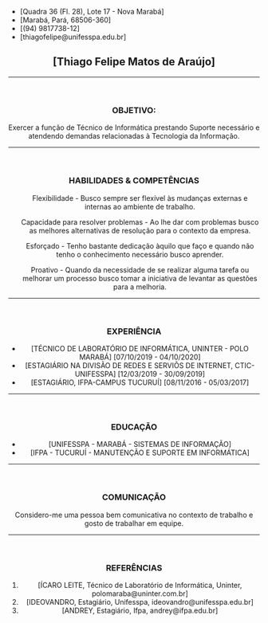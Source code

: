 
<html>
    <head>
        <meta charset='utf-8'>
        <title> Meu Currículo </title>
    </head>
    <body>
            <footer>
                    <ul>
                            <li>[Quadra 36 (Fl. 28), Lote 17 - Nova Marabá]</li>
                            <li>[Marabá, Pará, 68506-360]</li>
                            <li>[(94) 9817738-12]</li>
                            <li>[thiagofelipe@unifesspa.edu.br]</li>
                        </ul>
                </footer>
        <header>
            <h2>[Thiago Felipe Matos de Araújo]</h2>
            <hr/>
        </header>
        <header>
            <h3>OBJETIVO:</h3><p>Exercer a função de Técnico de Informática prestando Suporte necessário e atendendo demandas relacionadas à Tecnologia da Informação. </p>
            <hr/>
        </header>
        <header>
            <h3>HABILIDADES & COMPETÊNCIAS</h3>
            <ul>Flexibilidade - Busco sempre ser flexível às mudanças externas e internas ao ambiente de trabalho.</ul>
            <ul>Capacidade para resolver problemas - Ao lhe dar com problemas busco as melhores alternativas de resolução para o contexto da empresa.</ul>
            <ul>Esforçado - Tenho bastante dedicação àquilo que faço e quando não tenho o conhecimento necessário busco aprender.</ul>
            <ul>Proativo - Quando da necessidade de se realizar alguma tarefa ou melhorar um processo busco tomar a iniciativa de levantar as questões para a melhoria.</ul>
            <hr/>
        </header>
        <header>
            <h3>EXPERIÊNCIA</h3>
            <ul>
                <li>[TÉCNICO DE LABORATÓRIO DE INFORMÁTICA, UNINTER - POLO MARABÁ] [07/10/2019 - 04/10/2020]</li>
                <li>[ESTAGIÁRIO NA DIVISÃO DE REDES E SERVIÕS DE INTERNET, CTIC-UNIFESSPA] [12/03/2019 - 30/09/2019]</li>
                <li>[ESTAGIÁRIO, IFPA-CAMPUS TUCURUÍ] [08/11/2016 - 05/03/2017]</li>
            </ul>
            <hr>
        </header>
        <header>
            <h3>EDUCAÇÃO</h3>
            <ul>
                <li>[UNIFESSPA - MARABÁ - SISTEMAS DE INFORMAÇÃO]</li>
                <li>[IFPA - TUCURUÍ - MANUTENÇÃO E SUPORTE EM INFORMÁTICA]</li>
            </ul>
            <hr>
 </header>
        <header>
            <h3>COMUNICAÇÃO</h3>
            <p>Considero-me uma pessoa bem comunicativa no contexto de trabalho e gosto de trabalhar em equipe. </p>
            <hr>
        </header>
        <header>
            <h3>REFERÊNCIAS</h3>
            <ol>
                <li>[ÍCARO LEITE, Técnico de Laboratório de Informática, Uninter, polomaraba@uninter.com.br]</li>
                <li>[IDEOVANDRO, Estagiário, Unifesspa, ideovandro@unifesspa.edu.br]</li>
                <li>[ANDREY, Estagiário, Ifpa, andrey@ifpa.edu.br]</li>
            </ol>
        </header>     
    </body>
</html>

